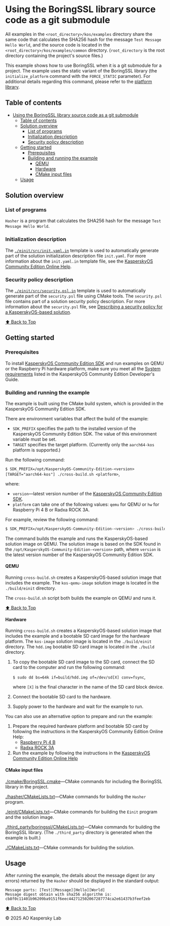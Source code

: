 # Using the BoringSSL library source code as a git submodule

All examples in the `<root_directory>/kos/examples` directory share the same code that calculates the SHA256 hash for the message
`Test Message Hello World`, and the source code is located in the `<root_directory>/kos/examples/common` directory.
(`root_directory` is the root directory containing the project's source files.)

This example shows how to use BoringSSL when it is a git submodule for a project.
The example uses the static variant of the BoringSSL library (the `initialize_platform` command with the `FORCE_STATIC` parameter).
For additional details regarding this command, please refer to the
[platform library](https://click.kaspersky.com/?hl=en-us&link=online_help&pid=kos&version=1.3&customization=KCE&helpid=cmake_platform_lib).

## Table of contents
- [Using the BoringSSL library source code as a git submodule](#using-the-boringssl-library-source-code-as-a-git-submodule)
  - [Table of contents](#table-of-contents)
  - [Solution overview](#solution-overview)
    - [List of programs](#list-of-programs)
    - [Initialization description](#initialization-description)
    - [Security policy description](#security-policy-description)
  - [Getting started](#getting-started)
    - [Prerequisites](#prerequisites)
    - [Building and running the example](#building-and-running-the-example)
      - [QEMU](#qemu)
      - [Hardware](#hardware)
      - [CMake input files](#cmake-input-files)
  - [Usage](#usage)

## Solution overview

### List of programs

`Hasher` is a program that calculates the SHA256 hash for the message `Test Message Hello World`.

### Initialization description

The [`./einit/src/init.yaml.in`](einit/src/init.yaml.in) template is used to automatically generate part of the solution initialization
description file `init.yaml`. For more information about the `init.yaml.in` template file, see the
[KasperskyOS Community Edition Online Help](https://click.kaspersky.com/?hl=en-us&link=online_help&pid=kos&version=1.3&customization=KCE&helpid=cmake_yaml_templates).

### Security policy description

The [`./einit/src/security.psl.in`](einit/src/security.psl.in) template is used to automatically generate part
of the `security.psl` file using CMake tools. The `security.psl` file contains part of a solution security policy description.
For more information about the `security.psl` file, see
[Describing a security policy for a KasperskyOS-based solution](https://click.kaspersky.com/?hl=en-us&link=online_help&pid=kos&version=1.3&customization=KCE&helpid=ssp_descr).

[⬆ Back to Top](#table-of-contents)

## Getting started

### Prerequisites

To install [KasperskyOS Community Edition SDK](https://os.kaspersky.com/development/) and run examples on QEMU or the Raspberry Pi hardware platform, make sure you meet all the [System requirements](https://click.kaspersky.com/?hl=en-us&link=online_help&pid=kos&version=1.3&customization=KCE&helpid=system_requirements) listed in the KasperskyOS Community Edition Developer's Guide.

### Building and running the example

The example is built using the CMake build system, which is provided in the KasperskyOS Community Edition SDK.

There are environment variables that affect the build of the example:

* `SDK_PREFIX` specifies the path to the installed version of the KasperskyOS Community Edition SDK. The value of this environment variable must be set.
* `TARGET` specifies the target platform. (Currently only the `aarch64-kos` platform is supported.)

Run the following command:

`$ SDK_PREFIX=/opt/KasperskyOS-Community-Edition-<version> [TARGET="aarch64-kos"] ./cross-build.sh <platform>`,

where:
* `version`—latest version number of the [KasperskyOS Community Edition SDK](https://os.kaspersky.com/development/).
* `platform` can take one of the following values: `qemu` for QEMU or `hw` for Raspberry Pi 4 B or Radxa ROCK 3A.

For example, review the following command:
```sh
$ SDK_PREFIX=/opt/KasperskyOS-Community-Edition-<version> ./cross-build.sh qemu
```
The command builds the example and runs the KasperskyOS-based solution image on QEMU. The solution
image is based on the SDK found in the `/opt/KasperskyOS-Community-Edition-<version>` path, where
`version` is the latest version number of the KasperskyOS Community Edition SDK.

#### QEMU

Running `cross-build.sh` creates a KasperskyOS-based solution image that includes the example. The `kos-qemu-image` solution image is located in the `./build/einit` directory.

The `cross-build.sh` script both builds the example on QEMU and runs it.

[⬆ Back to Top](#table-of-contents)

#### Hardware

Running `cross-build.sh` creates a KasperskyOS-based solution image that includes the example and a bootable SD card image for the hardware platform. The `kos-image` solution image is located in the `./build/einit` directory. The `hdd.img` bootable SD card image is located in the `./build` directory.

1. To copy the bootable SD card image to the SD card, connect the SD card to the computer and run the following command:

    `$ sudo dd bs=64k if=build/hdd.img of=/dev/sd[X] conv=fsync`,

    where `[X]` is the final character in the name of the SD card block device.

1. Connect the bootable SD card to the hardware.
1. Supply power to the hardware and wait for the example to run.

You can also use an alternative option to prepare and run the example:

1. Prepare the required hardware platform and bootable SD card by following the instructions in the KasperskyOS Community Edition Online Help:
    * [Raspberry Pi 4 B](https://click.kaspersky.com/?hl=en-us&link=online_help&pid=kos&version=1.3&customization=KCE&helpid=preparing_sd_card_rpi)
    * [Radxa ROCK 3A](https://click.kaspersky.com/?hl=en-us&link=online_help&pid=kos&version=1.3&customization=KCE&helpid=preparing_sd_card_radxa)
1. Run the example by following the instructions in the [KasperskyOS Community Edition Online Help](https://click.kaspersky.com/?hl=en-us&link=online_help&pid=kos&version=1.3&customization=KCE&helpid=running_sample_programs_rpi)

#### CMake input files

[./cmake/BoringSSL.cmake](cmake/BoringSSL.cmake)—CMake commands for including the BoringSSL library in the project.

[./hasher/CMakeLists.txt](hasher/CMakeLists.txt)—CMake commands for building the `Hasher` program.

[./einit/CMakeLists.txt](einit/CMakeLists.txt)—CMake commands for building the `Einit` program and the solution image.

[./third_party/boringssl/CMakeLists.txt](third_party/boringssl/CMakeLists.txt)—CMake commands for building the BoringSSL library.
(The `./third_party` directory is generated when the example is built.)

[./CMakeLists.txt](CMakeLists.txt)—CMake commands for building the solution.

## Usage

After running the example, the details about the message digest (or any errors) returned by the `Hasher` should be displayed in the standard output:
```
Message parts: [Test][Message][Hello][World]
Message digest obtain with sha256 algorithm is: cb8f0c11401b96209ba9151f6eec442712502067287774ca2e61437b3feef2eb
```

[⬆ Back to Top](#table-of-contents)

© 2025 AO Kaspersky Lab
